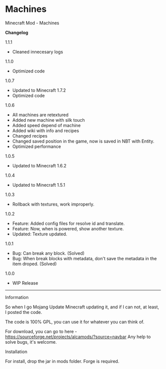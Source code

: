 Machines
========

Minecraft Mod - Machines

**Changelog**

1.1.1
- Cleaned innecesary logs

1.1.0
- Optimized code

1.0.7
- Updated to Minecraft 1.7.2
- Optimized code

1.0.6
- All machines are retextured
- Added new machine with silk touch
- Added speed depend of machine
- Added wiki with info and recipes
- Changed recipes
- Changed saved position in the game, now is saved in NBT with Entity.
- Optimized performance

1.0.5
- Updated to Minecraft 1.6.2

1.0.4
- Updated to Minecraft 1.5.1

1.0.3
- Rollback with textures, work improperly.

1.0.2
- Feature: Added config files for resolve id and translate.
- Feature: Now, when is powered, show another texture.
- Updated: Texture updated.

1.0.1
- Bug: Can break any block. (Solved)
- Bug: When break blocks with metadata, don't save the metadata in the item droped. (Solved)

1.0.0
- WIP Release

---------------------------------------------------------------------------------------

Information

So when I go Mojang Update Minecraft updating it, and if I can not, at least, I posted the code.

The code is 100% GPL, you can use it for whatever you can think of.

For download, you can go to here - https://sourceforge.net/projects/alcamods/?source=navbar
Any help to solve bugs, it's welcome.

Installation

For install, drop the jar in mods folder.
Forge is required.
